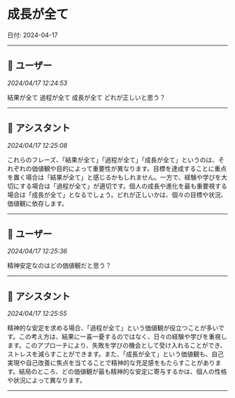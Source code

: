 # 成長が全て

日付: 2024-04-17

---

## 👤 ユーザー
*2024/04/17 12:24:53*

結果が全て 過程が全て 成長が全て どれが正しいと思う？

---

## 🤖 アシスタント
*2024/04/17 12:25:08*

これらのフレーズ、「結果が全て」「過程が全て」「成長が全て」というのは、それぞれの価値観や目的によって重要性が異なります。目標を達成することに重点を置く場合は「結果が全て」と感じるかもしれません。一方で、経験や学びを大切にする場合は「過程が全て」が適切です。個人の成長や進化を最も重要視する場合は「成長が全て」となるでしょう。どれが正しいかは、個々の目標や状況、価値観に依存します。

---

## 👤 ユーザー
*2024/04/17 12:25:36*

精神安定なのはどの価値観だと思う？

---

## 🤖 アシスタント
*2024/04/17 12:25:55*

精神的な安定を求める場合、「過程が全て」という価値観が役立つことが多いです。この考え方は、結果に一喜一憂するのではなく、日々の経験や学びを重視します。このアプローチにより、失敗を学びの機会として受け入れることができ、ストレスを減らすことができます。また、「成長が全て」という価値観も、自己実現や自己改善に焦点を当てることで精神的な充足感をもたらすことがあります。結局のところ、どの価値観が最も精神的な安定に寄与するかは、個人の性格や状況によって異なります。

---
